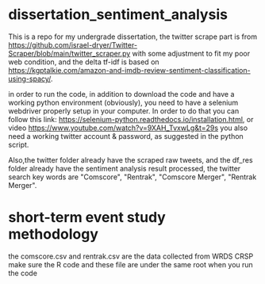 # dissertation_sentiment_analysis
This is a repo for my undergrade dissertation, the twitter scrape part is from https://github.com/israel-dryer/Twitter-Scraper/blob/main/twitter_scraper.py with some adjustment to fit my poor web condition, and the delta tf-idf is based on https://kgptalkie.com/amazon-and-imdb-review-sentiment-classification-using-spacy/. 

in order to run the code, in addition to download the code and have a working python environment (obviously), you need to have a selenium webdriver properly setup in your computer. In order to do that you can follow this link: https://selenium-python.readthedocs.io/installation.html, or video https://www.youtube.com/watch?v=9XAH_TvxwLg&t=29s
you also need a working twitter account & password, as suggested in the python script. 

Also,the twitter folder already have the scraped raw tweets, and the df_res folder already have the sentiment analysis result processed, the twitter search key words are "Comscore", "Rentrak", "Comscore Merger", "Rentrak Merger". 
# short-term event study methodology
the comscore.csv and rentrak.csv are the data collected from WRDS CRSP 
make sure the R code and these file are under the same root when you run the code
